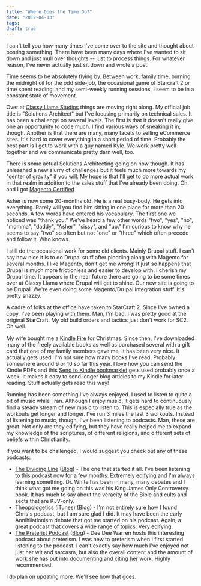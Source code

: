 ```yaml
---
title: "Where Does the Time Go?"
date: "2012-04-13"
tags:
draft: true
---
```


I can't tell you how many times I've come over to the site and thought about posting something.  There have been many days where I've wanted to sit down and just mull over thoughts -- just to process things.  For whatever reason, I've never actually just sit down and wrote a post.

Time seems to be absolutely flying by.  Between work, family time, burning the midnight oil for the odd side-job,  the occasional game of Starcraft 2 or time spent reading, and my semi-weekly running sessions, I seem to be in a constant state of movement.

Over at [Classy Llama Studios](http://classyllama.com,) things are moving right along.  My official job title is "Solutions Architect" but I've focusing primarily on technical sales.  It has been a challenge on several levels.  The first is that it doesn't really give one an opportunity to code much.  I find various ways of sneaking it in, though.  Another is that there are many, many facets to selling eCommerce sites.  It's hard to cover everything in a short period of time.  Probably the best part is I get to work with a guy named Kyle.  We work pretty well together and we communicate pretty darn well, too.

There is some actual Solutions Architecting going on now though.  It has unleashed a new slurry of challenges but it feels much more towards my "center of gravity" if you will.  My hope is that I'll get to do more actual work in that realm in addition to the sales stuff that I've already been doing.  Oh, and I got [Magento Certified](http://www.magentocommerce.com/certification/directory/dev/69176/!)

Asher is now some 20-months old.  He is a real busy-body.  He gets into everything.  Rarely will you find him sitting in one place for more than 20 seconds.  A few words have entered his vocabulary.  The first one we noticed was "thank you."  We've heard a few other words "two", "yes", "no", "momma", "daddy", "Asher", "sissy", and "up."  I'm curious to know why he seems to say "two" so often but not "one" or "three" which often precede and follow it.  Who knows.

I still do the occasional work for some old clients.  Mainly Drupal stuff.  I can't say how nice it is to do Drupal stuff after plodding along with Magento for several months.  I like Magento, don't get me wrong!  It just so happens that Drupal is much more frictionless and easier to develop with.  I cherish my Drupal time.  It appears in the near future there are going to be some times over at Classy Llama where Drupal will get to shine.  Our new site is going to be Drupal.  We're even doing some Magento/Drupal integration stuff.  It's pretty snazzy.

A cadre of folks at the office have taken to StarCraft 2.  Since I've owned a copy, I've been playing with them.  Man, I'm bad.  I was pretty good at the original StarCraft.  My old build orders and tactics just don't work for SC2.  Oh well.

My wife bought me a [Kindle Fire](http://www.amazon.com/gp/product/B0051VVOB2/ref=as_li_ss_tl?ie=UTF8&tag=nickvaha-20&linkCode=as2&camp=1789&creative=390957&creativeASIN=B0051VVOB2) for Christmas.  Since then, I've downloaded many of the freely available books as well as purchased several with a gift card that one of my family members gave me.  It has been very nice.  It actually gets used.  I'm not sure how many books I've read.  Probably somewhere around 9 or 10 so far this year.  I love how you can send the Kindle PDFs and this [Send to Kindle bookmarklet](http://www.klip.me/sendtokindle/) gets used probably once a week.  It makes it easy to send longer blog articles to my Kindle for later reading.  Stuff actually gets read this way!

Running has been something I've always enjoyed.  I used to listen to quite a bit of music while I ran.  Although I enjoy music, it gets hard to continuously find a steady stream of new music to listen to.  This is especially true as the workouts get longer and longer.  I've run 3 miles the last 3 workouts.  Instead of listening to music, though, I've been listening to podcasts.  Man, these are great.  Not only are they edifying, but they have really helped me to expand my knowledge of the scriptures, of different religions, and different sets of beliefs within Christianity.

If you want to be challenged, I would suggest you check out any of these podcasts:
* [The Dividing Line](http://aomin.org/podcast.xml) ([Blog](http://www.aomin.org/)) - The one that started it all.  I've been listening to this podcast now for a few months.  Extremely edifying and I'm always learning something.  Dr. White has been in many, many debates and I think what got me going on this was his King James Only Controversy book.  It has much to say about the veracity of the Bible and cults and sects that are KJV-only.
* [Theopologetics](http://phobos.apple.com/WebObjects/MZStore.woa/wa/viewPodcast?id=385885143) ([iTunes](http://phobos.apple.com/WebObjects/MZStore.woa/wa/viewPodcast?id=385885143)) ([Blog](http://www.theopologetics.com/)) - I'm not entirely sure how I found Chris's podcast, but I am sure glad I did.  It may have been the early Annihilationism debate that got me started on his podcast.  Again, a great podcast that covers a wide range of topics.  Very edifying.
* [The Preterist Podcast](http://phobos.apple.com/WebObjects/MZStore.woa/wa/viewPodcast?id=274537691) ([Blog](http://www.preteristpodcast.com/)) - Dee Dee Warren hosts this interesting podcast about preterism.  I was new to preterism when I first started listening to the podcast.  I can't exactly say how much I've enjoyed not just her wit and sarcasm, but also the overall content and the amount of work she has put into documenting and citing her work.  Highly recommended.

I do plan on updating more.  We'll see how that goes.
